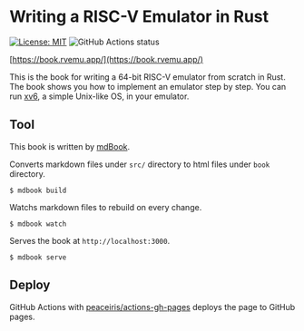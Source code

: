 # Writing a RISC-V Emulator in Rust

[![License: MIT](https://img.shields.io/badge/License-MIT-yellow.svg)](https://opensource.org/licenses/MIT)
![GitHub Actions status](https://github.com/d0iasm/book.rvemu/workflows/book.rvemu/badge.svg)

[https://book.rvemu.app/](https://book.rvemu.app/)

This is the book for writing a 64-bit RISC-V emulator from scratch in Rust. The book shows you how to implement an emulator step by step. You can run [xv6](https://github.com/mit-pdos/xv6-riscv), a simple Unix-like OS, in your emulator.

## Tool

This book is written by [mdBook](https://github.com/rust-lang/mdBook).

Converts markdown files under `src/` directory to html files under `book` directory.
```
$ mdbook build
```

Watchs markdown files to rebuild on every change.
```
$ mdbook watch
```

Serves the book at `http://localhost:3000`.
```
$ mdbook serve
```

## Deploy

GitHub Actions with [peaceiris/actions-gh-pages](https://github.com/peaceiris/actions-gh-pages) deploys the page to GitHub pages.

